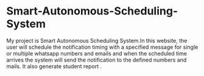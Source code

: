 # Smart-Autonomous-Scheduling-System
My project is Smart Autonomous Scheduling System.In this website, the user will schedule the notification timing with a specified message for single or multiple whatsapp numbers and emails and when the scheduled time arrives the system will send the notification to the defined numbers and mails. It also generate student report .
